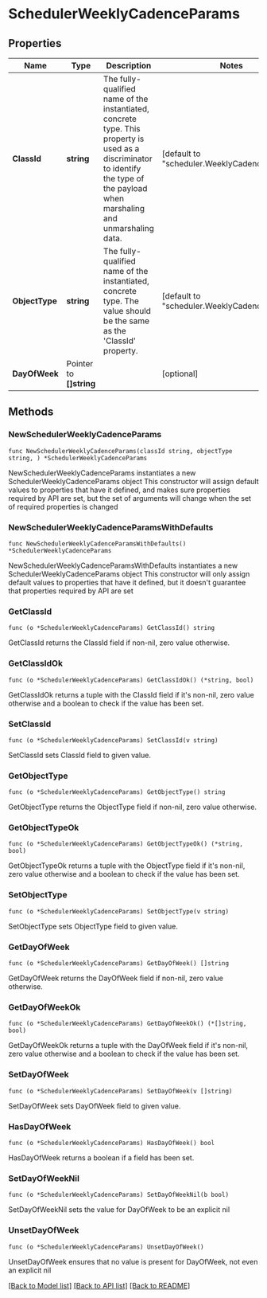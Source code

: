 # SchedulerWeeklyCadenceParams

## Properties

Name | Type | Description | Notes
------------ | ------------- | ------------- | -------------
**ClassId** | **string** | The fully-qualified name of the instantiated, concrete type. This property is used as a discriminator to identify the type of the payload when marshaling and unmarshaling data. | [default to "scheduler.WeeklyCadenceParams"]
**ObjectType** | **string** | The fully-qualified name of the instantiated, concrete type. The value should be the same as the &#39;ClassId&#39; property. | [default to "scheduler.WeeklyCadenceParams"]
**DayOfWeek** | Pointer to **[]string** |  | [optional] 

## Methods

### NewSchedulerWeeklyCadenceParams

`func NewSchedulerWeeklyCadenceParams(classId string, objectType string, ) *SchedulerWeeklyCadenceParams`

NewSchedulerWeeklyCadenceParams instantiates a new SchedulerWeeklyCadenceParams object
This constructor will assign default values to properties that have it defined,
and makes sure properties required by API are set, but the set of arguments
will change when the set of required properties is changed

### NewSchedulerWeeklyCadenceParamsWithDefaults

`func NewSchedulerWeeklyCadenceParamsWithDefaults() *SchedulerWeeklyCadenceParams`

NewSchedulerWeeklyCadenceParamsWithDefaults instantiates a new SchedulerWeeklyCadenceParams object
This constructor will only assign default values to properties that have it defined,
but it doesn't guarantee that properties required by API are set

### GetClassId

`func (o *SchedulerWeeklyCadenceParams) GetClassId() string`

GetClassId returns the ClassId field if non-nil, zero value otherwise.

### GetClassIdOk

`func (o *SchedulerWeeklyCadenceParams) GetClassIdOk() (*string, bool)`

GetClassIdOk returns a tuple with the ClassId field if it's non-nil, zero value otherwise
and a boolean to check if the value has been set.

### SetClassId

`func (o *SchedulerWeeklyCadenceParams) SetClassId(v string)`

SetClassId sets ClassId field to given value.


### GetObjectType

`func (o *SchedulerWeeklyCadenceParams) GetObjectType() string`

GetObjectType returns the ObjectType field if non-nil, zero value otherwise.

### GetObjectTypeOk

`func (o *SchedulerWeeklyCadenceParams) GetObjectTypeOk() (*string, bool)`

GetObjectTypeOk returns a tuple with the ObjectType field if it's non-nil, zero value otherwise
and a boolean to check if the value has been set.

### SetObjectType

`func (o *SchedulerWeeklyCadenceParams) SetObjectType(v string)`

SetObjectType sets ObjectType field to given value.


### GetDayOfWeek

`func (o *SchedulerWeeklyCadenceParams) GetDayOfWeek() []string`

GetDayOfWeek returns the DayOfWeek field if non-nil, zero value otherwise.

### GetDayOfWeekOk

`func (o *SchedulerWeeklyCadenceParams) GetDayOfWeekOk() (*[]string, bool)`

GetDayOfWeekOk returns a tuple with the DayOfWeek field if it's non-nil, zero value otherwise
and a boolean to check if the value has been set.

### SetDayOfWeek

`func (o *SchedulerWeeklyCadenceParams) SetDayOfWeek(v []string)`

SetDayOfWeek sets DayOfWeek field to given value.

### HasDayOfWeek

`func (o *SchedulerWeeklyCadenceParams) HasDayOfWeek() bool`

HasDayOfWeek returns a boolean if a field has been set.

### SetDayOfWeekNil

`func (o *SchedulerWeeklyCadenceParams) SetDayOfWeekNil(b bool)`

 SetDayOfWeekNil sets the value for DayOfWeek to be an explicit nil

### UnsetDayOfWeek
`func (o *SchedulerWeeklyCadenceParams) UnsetDayOfWeek()`

UnsetDayOfWeek ensures that no value is present for DayOfWeek, not even an explicit nil

[[Back to Model list]](../README.md#documentation-for-models) [[Back to API list]](../README.md#documentation-for-api-endpoints) [[Back to README]](../README.md)


